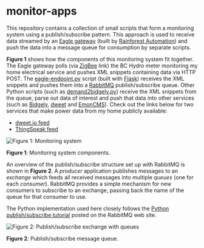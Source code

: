 monitor-apps
============

This repository contains a collection of small scripts that form a monitoring system using a publish/subscribe pattern. This approach is used to receive data streamed by an [Eagle gateway](http://rainforestautomation.com/rfa-z109-eagle/) (built by [Rainforest Automation](http://rainforestautomation.com)) and push the data into a message queue for consumption by separate scripts.

**Figure 1** shows how the components of this monitoring system fit together. The Eagle gateway polls (via [ZigBee](http://www.zigbee.org) link) the BC Hydro meter monitoring my home electrical service and pushes XML snippets containing data via HTTP POST. The [eagle-endpoint.py](https://github.com/jvangorp/monitor-apps/blob/master/eagle-endpoint.py) script (built with [Flask](http://flask.pocoo.org)) receives the XML snippets and pushes them into a [RabbitMQ](http://www.rabbitmq.com) publish/subscribe queue. Other Python scripts (such as [demand2bidgely.py](https://github.com/jvangorp/monitor-apps/blob/master/demand2bidgely.py)) receive the XML snippets from the queue, parse out data of interest and push that data into other services (such as [Bidgely](https://www.bidgely.com), [dweet](http://dweet.io) and [EmonCMS](http://emoncms.org)). Check out the links below for two services that make power data from my home publicly available:

- [dweet.io feed](http://dweet.io/follow/vangorp-home)
- [ThingSpeak feed](https://thingspeak.com/channels/22462#publicview)


![Figure 1: Monitoring system](https://raw.githubusercontent.com/jvangorp/monitor-apps/master/images/fig1-monitoring-system.png "Figure 1")

**Figure 1**: Monitoring system components.


An overview of the publish/subscribe structure set up with RabbitMQ is shown in **Figure 2**. A _producer_ application publishes messages to an _exchange_ which feeds all received messages into multiple _queues_ (one for each _consumer_). RabbitMQ provides a simple mechanism for new consumers to subscribe to an exchange, passing back the name of the queue for that consumer to use. 

The Python implementation used here closely follows the [Python publish/subscribe tutorial](http://www.rabbitmq.com/tutorials/tutorial-three-python.html) posted on the RabbitMQ web site. 

![Figure 2: Publish/subscribe exchange with queues](https://raw.githubusercontent.com/jvangorp/monitor-apps/master/images/fig2-publish-subscribe.png "Figure 2")

**Figure 2**: Publish/subscribe message queue.


